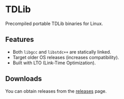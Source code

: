# TDLib

Precompiled portable TDLib binaries for Linux.

## Features

* Both `libgcc` and `libstdc++` are statically linked.
* Target older OS releases (increases compatibility).
* Built with LTO (Link-Time Optimization).

## Downloads

You can obtain releases from the [releases](https://github.com/AmanoTeam/TDLib-Builds/releases) page.

